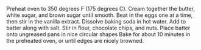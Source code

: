 Preheat oven to 350 degrees F (175 degrees C).
Cream together the butter, white sugar, and brown sugar until smooth. 
Beat in the eggs one at a time, then stir in the vanilla extract. 
Dissolve baking soda in hot water. 
Add to batter along with salt. 
Stir in flour, chocolate chips, and nuts. 
Place batter onto ungreased pans in nice circular shapes
Bake for about 10 minutes in the preheated oven, or until edges are nicely browned.
